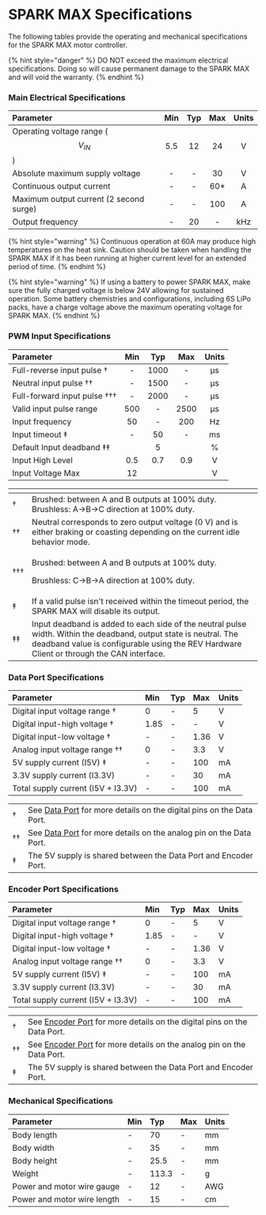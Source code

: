# SPARK MAX Specifications

The following tables provide the operating and mechanical specifications for the SPARK MAX motor controller.

{% hint style="danger" %}
DO NOT exceed the maximum electrical specifications. Doing so will cause permanent damage to the SPARK MAX and will void the warranty.
{% endhint %}

### Main Electrical Specifications

| **Parameter** | **Min** | **Typ** | **Max** | **Units** |
| :--- | :---: | :---: | :---: | :---: |
| Operating voltage range \($$V_{IN}$$\) | 5.5 | 12 | 24 | V |
| Absolute maximum supply voltage | - | - | 30 | V |
| Continuous output current | - | - | 60\* | A |
| Maximum output current \(2 second surge\) | - | - | 100 | A |
| Output frequency | - | 20 | - | kHz |

{% hint style="warning" %}
Continuous operation at 60A may produce high temperatures on the heat sink. Caution should be taken when handling the SPARK MAX if it has been running at higher current level for an extended period of time.
{% endhint %}

{% hint style="warning" %}
If using a battery to power SPARK MAX, make sure the fully charged voltage is below 24V allowing for sustained operation. Some battery chemistries and configurations, including 6S LiPo packs, have a charge voltage above the maximum operating voltage for SPARK MAX.
{% endhint %}

### PWM Input Specifications

| **Parameter** | **Min** | **Typ** | **Max** | **Units** |
| :--- | :---: | :---: | :---: | :---: |
| Full-reverse input pulse † | - | 1000 | - | μs |
| Neutral input pulse †† | - | 1500 | - | μs |
| Full-forward input pulse ††† | - | 2000 | - | μs |
| Valid input pulse range | 500 | - | 2500 | μs |
| Input frequency | 50 |  - | 200 | Hz  |
| Input timeout ‡ | - | 50 | - | ms |
| Default Input deadband ‡‡ |  | 5 |  | % |
| Input High Level | 0.5 | 0.7 | 0.9 | V |
| Input Voltage Max | 12 |  |  | V |

<table>
  <thead>
    <tr>
      <th style="text-align:left"></th>
      <th style="text-align:left"></th>
    </tr>
  </thead>
  <tbody>
    <tr>
      <td style="text-align:left">&#x2020;</td>
      <td style="text-align:left">Brushed: between A and B outputs at 100% duty.
        <br />Brushless: A-&gt;B-&gt;C direction at 100% duty.</td>
    </tr>
    <tr>
      <td style="text-align:left">&#x2020;&#x2020;</td>
      <td style="text-align:left">Neutral corresponds to zero output voltage (0 V) and is either braking
        or coasting depending on the current idle behavior mode.</td>
    </tr>
    <tr>
      <td style="text-align:left">&#x2020;&#x2020;&#x2020;</td>
      <td style="text-align:left">
        <p>Brushed: between A and B outputs at 100% duty.</p>
        <p>Brushless: C-&gt;B-&gt;A direction at 100% duty.</p>
      </td>
    </tr>
    <tr>
      <td style="text-align:left">&#x2021;</td>
      <td style="text-align:left">If a valid pulse isn&apos;t received within the timeout period, the SPARK
        MAX will disable its output.</td>
    </tr>
    <tr>
      <td style="text-align:left">&#x2021;&#x2021;</td>
      <td style="text-align:left">Input deadband is added to each side of the neutral pulse width. Within
        the deadband, output state is neutral. The deadband value is configurable
        using the REV Hardware Client or through the CAN interface.</td>
    </tr>
  </tbody>
</table>

### Data Port Specifications

| **Parameter** | **Min** | **Typ** | **Max** | **Units** |
| :--- | :--- | :--- | :--- | :--- |
| Digital input voltage range †  | 0 | - | 5 | V |
| Digital input-high voltage † | 1.85 | - | - | V |
| Digital input-low voltage † | - | - | 1.36 | V |
| Analog input voltage range †† | 0 | - | 3.3 | V |
| 5V supply current \(I5V\) ‡ | - | - | 100  | mA  |
| 3.3V supply current \(I3.3V\) | - | - | 30 | mA |
| Total supply current \(I5V + I3.3V\) | - | - | 100 | mA |

|  |  |
| :--- | :--- |
| † | See [Data Port](feature-description/data-port.md) for more details on the digital pins on the Data Port. |
| ††  | See [Data Port](feature-description/data-port.md) for more details on the analog pin on the Data Port. |
| ‡  | The 5V supply is shared between the Data Port and Encoder Port. |

### Encoder Port Specifications

| **Parameter** | **Min** | **Typ** | **Max** | **Units** |
| :--- | :--- | :--- | :--- | :--- |
| Digital input voltage range † | 0 | - | 5 | V |
| Digital input-high voltage † | 1.85 | - | - | V |
| Digital input-low voltage † | - | - | 1.36 | V |
| Analog input voltage range †† | 0 | - | 3.3 | V |
| 5V supply current \(I5V\) ‡ | - | - | 100  | mA  |
| 3.3V supply current \(I3.3V\) | - | - | 30 | mA |
| Total supply current \(I5V + I3.3V\) | - | - | 100 | mA |

|  |  |
| :--- | :--- |
| † | See [Encoder Port](feature-description/encoder-port.md) for more details on the digital pins on the Data Port. |
| †† | See [Encoder Port](feature-description/encoder-port.md) for more details on the analog pin on the Data Port. |
| ‡ | The 5V supply is shared between the Data Port and Encoder Port. |

### Mechanical Specifications

| **Parameter** | **Min** | **Typ** | **Max** | **Units** |
| :--- | :--- | :--- | :--- | :--- |
| Body length | - | 70 | - | mm |
| Body width | - | 35 | - | mm |
| Body height | - | 25.5 | - | mm |
| Weight | - | 113.3 | - | g |
| Power and motor wire gauge | - | 12 | -  | AWG  |
| Power and motor wire length | - | 15 | - | cm |


